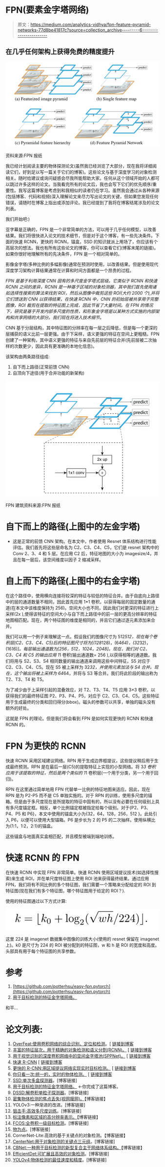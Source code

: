 # FPN(要素金字塔网络)

> 原文：<https://medium.com/analytics-vidhya/fpn-feature-pyramid-networks-77d8be41817c?source=collection_archive---------6----------------------->

## 在几乎任何架构上获得免费的精度提升

![](img/574dc1d230d782419d9971f2e68076bd.png)

资料来源:FPN 报纸

我已经计划阅读主要的物体探测论文(虽然我已经浏览了大部分，现在我将详细阅读它们，好到足以写一篇关于它们的博客)。这些论文与基于深度学习的对象检测相关。随时给建议或询问疑惑会尽我所能帮助大家。任何从这个领域开始的人都可以跳过许多这样的论文。当我看完所有的论文后，我也会写下它们的优先顺序/重要性。我写这篇博客是考虑到和我相似的读者仍在学习。虽然我会通过从各种来源(包括博客、代码和视频)深入理解论文来尽力写出论文的关键，但如果您发现任何错误，请随时在博客上指出或添加评论。我已经提到了我将在博客结尾涉及的论文列表。

我们开始吧:)

亚字幕是正确的，FPN 是一个非常简单的方法，可以用于几乎任何模型，以改善结果。我们将很快进入论文的技术细节，但是对于这个博客，有一些先决条件。下面的快速 RCNN，更快的 RCNN，锚盒，SSD 的知识就派上用场了，你应该有个高层次的想法。我也有所有这些论文的博客，你可以查看它们(博客末尾的链接)。如果你很好地理解所有的先决条件，FPN 是一个相对简单的。

影像金字塔(多种比例的多幅影像)通常在预测时使用，以改善结果。但是使用现代深度学习架构计算结果通常在计算和时间方面都是一个昂贵的过程。

*FPN 是基于利用深度 CNN 固有的多尺度金字塔式层级。它类似于 RCNN 和快速 RCNN 之间的差异，RCNN 是一种基于区域的对象检测器，其中我们首先使用诸如选择性搜索的算法来找到 ROI，然后从图像中裁剪这些 ROI(大约 2000 个),并将它们馈送到 CNN 以获得结果，在快速 RCNN 中，CNN 的初始层被共享用于完整图像，ROI 裁剪在提取的特征图上完成，因此节省了大量时间。在 FPN 的情况下，研究是基于开发内部多尺度的性质，和形象金字塔是以某种方式实施的内部架构和共享网络的大部分。我们现在将进入技术细节。*

CNN 基于分层结构，其中特征图的分辨率在每一层之后降低，但是每一个更深的层捕获的语义比前一层更强。由于下采样，语义更强的特征在空间上更粗糙。FPN 创建了一种架构，其中语义更强的特征与来自先前层的特征合并(先前层被二次抽样的次数更少，因此具有更准确的本地化信息)。

该架构由两条路径组成:

1.  自下而上路径(正常前馈 CNN)
2.  自顶向下途径(用于合并功能的新架构)

![](img/e966e3b526b93125b9cd285f67ac7c1b.png)

FPN 建筑资料来源:FPN 报纸

# 自下而上的路径(上图中的左金字塔)

*   这是正常的前馈 CNN 架构。在本文中，作者使用 Resnet 体系结构进行性能评估。我们首先将这些层命名为 C2、C3、C4、C5，它们是 resnet 架构中的 Conv 2、3、4 和 5 层。在应用 C2 后，特征地图的大小为 imagesize/4，并且在每一层后，该空间维度以因子 2 缩减采样。

# 自上而下的路径(上图中的右金字塔)

在这个路径中，使用横向连接将较深的特征与较低的特征合并。由于自底向上路径中的层的通道数量不相同，因此首先应用 1*1 卷积，以获得每层的固定数量的通道(在本文中该维度保持为 256)。空间大小也不同，因此我们对更深的特征进行上采样(2x ),使得该特征的空间大小与自下而上路径中的前一层的更高分辨率的特征地图相匹配。现在，两个特征图的维度是相同的，并且它们通过逐元素添加来合并。

我们可以用一个例子来理解这一点。假设我们的图像尺寸为 512*512，现在每个卷积层(C2、C3、C4、C5)后的特征图尺寸将为[(128*128)，(64*64)，(32*32)，(16*16)]。每层输出通道数为[256，512，1024，2048]。现在，我们对 C2、C3、C4 和 C5 的输出应用 1*1 卷积(输出通道数= 256 ),以获得相等的通道数。我们将用与 S2、S3、S4 相同数量的输出通道来调用这些中间特征，S5 对应于 C2、C3、C4、C5。现在 S5 被上采样为 32*32，并使用元素加法与 S4 合并。现在，这个输出将被上采样为 64*64，并将与 S3 等合并。我们将此阶段的输出称为 T2、T3、T4 和 T5。

为了减少由于上采样引起的混叠效应，对 T2、T3、T4、T5 应用 3×3 卷积，以获得我们的最终特征图 P2、P3、P4、P5，对应于 C2、C3、C4、C5。这些特征用于生成最终的分类和回归得分(bbox)。磁头的参数可以共享，单独的磁头没有额外的好处。

这就是 FPN 的理论。但是我们将会看到 FPN 是如何实现更快的 RCNN 和快速 RCNN 的。

# FPN 为更快的 RCNN

快速 RCNN 采用区域建议网络。RPN 用于生成边界框提议，这些提议稍后用于生成最终预测。RPN 是在最后一层(C5)的提取特征上实现的小型网络。将 3*3 卷积应用于该提取的特征，然后是两个类似的 1*1 卷积层(一个用于分类，另一个用于回归)。

RPN 在这里通过简单地用 FPN 代替单一比例的特征地图来适应。因此，现在 RPN 是为 P2-P5 而不是 C5 单独实施的。对于 RPN 的训练，使用多尺度的锚箱。但是由于多尺度现在是所提取的特征中固有的，所以没有必要在任何级别上具有多尺度锚定框。相反，单个比例锚定框被指定给每个级别。对于{P2、P3、P4、P5 和 P6}，本文中使用的锚盒大小为{32，64，128，256，512 }。此处引入 P6，以便可以使用大型锚箱。P6 是步长为 2 的 P5 的二次抽样。使用纵横比为{1:1，1:2，2:1}的锚盒。

这些锚盒与地面真实盒相匹配，并且模型被端到端地训练。

# 快速 RCNN 的 FPN

在快速 RCNN 中实现 FPN 非常简单。快速 RCNN 使用区域提议技术(如选择性搜索)来生成 ROI，并在单尺度特征图上使用 ROI 池来获得最终结果。通过应用 FPN，我们将有不同比例的多个特征图，我们需要一个策略来分配给定的 ROI 到特征图(现在我们有多个特征图，哪个特征图用于给定的 ROI？).

使用的特征图通过以下方式计算:

![](img/b6e6af91c96299eea51bbb3d1b7a21a0.png)

这里 224 是 imagenet 数据集中图像的训练大小(使用的 resnet 保留在 imagenet 上)。k0 是尺寸为 224 的 ROI 被分配到的特征图，w 和 h 是 ROI 的宽度和高度。头部具有用于每个特征图的共享参数。

# 参考

1.  [https://github.com/potterhsu/easy-fpn.pytorch](https://github.com/potterhsu/easy-fpn.pytorch)
2.  [用于目标检测的特征金字塔网络。](https://arxiv.org/pdf/1612.03144.pdf)

和平…

# 论文列表:

1.  [OverFeat:使用卷积网络的综合识别、定位和检测](https://arxiv.org/pdf/1312.6229.pdf)。[ [链接到博客](https://towardsdatascience.com/overfeat-review-1312-6229-4fd925f3739f)
2.  [丰富的特征层次，用于精确的对象检测和语义分割(RCNN)。](https://arxiv.org/pdf/1311.2524.pdf) [ [链接到博客](/@sanchittanwar75/rcnn-review-1311-2524-898c3148789a)
3.  [用于视觉识别的深度卷积网络中的空间金字塔池(SPPNet)。](https://arxiv.org/pdf/1406.4729.pdf) [ [链接到博客](/@sanchittanwar75/review-spatial-pyramid-pooling-1406-4729-bfc142988dd2)
4.  [快速 R-CNN](https://arxiv.org/pdf/1504.08083.pdf) [ [链接到博客](/@sanchittanwar75/fast-rcnn-1504-08083-d9a968a82a70)
5.  [更快的 R-CNN:用区域提议网络实现实时目标检测。](https://arxiv.org/pdf/1506.01497.pdf) [ [链接到博客](https://towardsdatascience.com/faster-rcnn-1506-01497-5c8991b0b6d3)
6.  [你只看一次:统一的，实时的物体检测。](https://arxiv.org/pdf/1506.02640.pdf) [ [链接到博客](/@sanchittanwar75/yolo-1506-02640-dbe968e87b46)
7.  [SSD:单次多盒探测器](https://arxiv.org/pdf/1512.02325.pdf)。[博客链接]
8.  [用于目标检测的特征金字塔网络。](https://arxiv.org/pdf/1612.03144.pdf) ←你完成了这篇博客。
9.  [DSSD:解卷积单粒子探测器](https://arxiv.org/pdf/1701.06659.pdf)。[博客链接]
10.  [密集物体检测的焦点丢失(视网膜网)。](https://arxiv.org/pdf/1708.02002.pdf)【博客链接】
11.  YOLOv3:一种渐进的改进。[博客链接]
12.  [狙击手:高效多尺度训练](https://arxiv.org/pdf/1805.09300v3.pdf)。[博客链接]
13.  [标注像素和区域的高分辨率表示。](https://arxiv.org/pdf/1904.04514.pdf)【博客链接】
14.  [FCOS:全卷积一级目标检测](https://arxiv.org/pdf/1904.01355v5.pdf)。[博客链接]
15.  [物为点](https://arxiv.org/pdf/1904.07850.pdf)。[博客链接]
16.  CornerNet-Lite:高效的基于关键点的对象检测。【博客链接】
17.  [CenterNet:用于对象检测的关键点三元组](https://arxiv.org/pdf/1904.08189v3.pdf)。[博客链接]
18.  [CBNet:一种用于目标检测的新型复合主干网络体系结构。](https://arxiv.org/pdf/1909.03625v1.pdf)【博客链接】
19.  [EfficientDet:可扩展且高效的对象检测](https://arxiv.org/pdf/1911.09070v2.pdf)。[博客链接]
20.  [YOLOv4:物体检测的最佳速度和精度](https://arxiv.org/abs/2004.10934)。[博客链接]